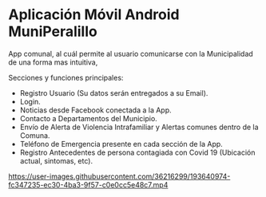 # Aplicación Móvil Android MuniPeralillo

App comunal, al cuál permite al usuario comunicarse con la Municipalidad de una forma mas intuitiva,

Secciones y funciones principales:

- Registro Usuario (Su datos serán entregados a su Email).
- Login.
- Noticias desde Facebook conectada a la App.
- Contacto a Departamentos del Municipio.
- Envío de Alerta de Violencia Intrafamiliar y Alertas comunes dentro de la Comuna.
- Teléfono de Emergencia presente en cada sección de la App.
- Registro Antecedentes de persona contagiada con Covid 19 (Ubicación actual, sintomas, etc).

https://user-images.githubusercontent.com/36216299/193640974-fc347235-ec30-4ba3-9f57-c0e0cc5e48c7.mp4

